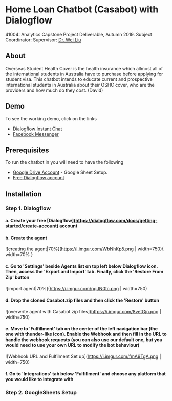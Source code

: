 # Home Loan Chatbot (Casabot) with Dialogflow

41004: Analytics Capstone Project Deliverable, Autumn 2019.
Subject Coordinator: Supervisor:
[Dr. Wei Liu](https://www.uts.edu.au/staff/wei.liu)

## About

Overseas Student Health Cover is the health insurance which allmost all of the international students in Australia have to purchase before applying for student visa.
This chatbot intends to educate current and prospective international students in Australia about their OSHC cover, who are the providers and how much do they cost.
(David)

## Demo

To see the working demo, click on the links

- [Dialogflow Instant Chat](https://bot.dialogflow.com/CasaBot)
- [Facebook Messenger](m.me/400454180513269)

## Prerequisites

To run the chatbot in you will need to have the following

- [Google Drive Account](https://drive.google.com/drive/u/0/) - Google Sheet Setup.
- [Free Dialogflow account](https://console.dialogflow.com)

## Installation

### Step 1. Dialogflow

#### a. Create your free [Dialogflow](<https://dialogflow.com/docs/getting-started/create-account)> account

#### b. Create the agent

![creating the agent|70%](<https://i.imgur.com/WbNhKp5.png> | width=750){ width=70% }

#### c. Go to 'Settings' beside Agents list on top left below Dialogflow icon. Then, access the 'Export and Import' tab. Finally, click the 'Restore From Zip' button

![import agent|70%](<https://i.imgur.com/pqJN0tc.png> | width=750)

#### d. Drop the cloned Casabot.zip files and then click the 'Restore' button

![overwrite agent with Casabot zip files](<https://i.imgur.com/8vetGjn.png> | width=750)

#### e. Move to 'Fulfillment' tab on the center of the left navigation bar (the one with thunder-like icon). Enable the Webhook and then fill in the URL to handle the webhook requests (you can also use our default one, but you would need to use your own URL to modify the bot behaviour)

![Webhook URL and Fulfilment Set up](<https://i.imgur.com/fmA9TgA.png> | width=750)

#### f. Go to 'Integrations' tab below 'Fulfillment' and choose any platform that you would like to integrate with

### Step 2. GoogleSheets Setup
